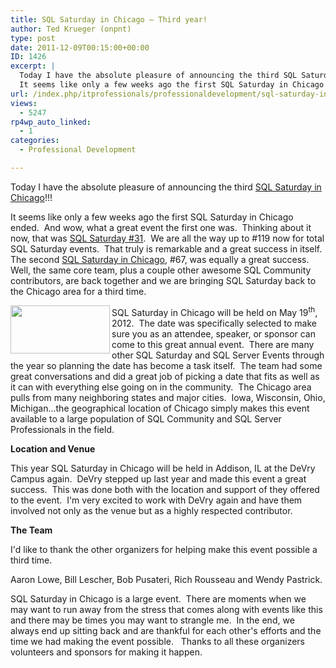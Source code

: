 ```yaml
---
title: SQL Saturday in Chicago – Third year!
author: Ted Krueger (onpnt)
type: post
date: 2011-12-09T00:15:00+00:00
ID: 1426
excerpt: |
  Today I have the absolute pleasure of announcing the third SQL Saturday in Chicago!!!
  It seems like only a few weeks ago the first SQL Saturday in Chicago ended.  And wow, what a great event the first one was.  Thinking about it now, that was SQL Satur&hellip;
url: /index.php/itprofessionals/professionaldevelopment/sql-saturday-in-chicago-third/
views:
  - 5247
rp4wp_auto_linked:
  - 1
categories:
  - Professional Development

---
```

Today I have the absolute pleasure of announcing the third [SQL Saturday in Chicago][1]!!!

It seems like only a few weeks ago the first SQL Saturday in Chicago ended.  And wow, what a great event the first one was.  Thinking about it now, that was [SQL Saturday #31][2].  We are all the way up to #119 now for total SQL Saturday events.  That truly is remarkable and a great success in itself.  The second [SQL Saturday in Chicago][3], #67, was equally a great success.  Well, the same core team, plus a couple other awesome SQL Community contributors, are back together and we are bringing SQL Saturday back to the Chicago area for a third time.

<div class="image_block">
  <a href="/wp-content/uploads/blogs/ITProfessionals/-10.png?mtime=1323394324"><img alt="" src="/wp-content/uploads/blogs/ITProfessionals/-10.png?mtime=1323394324" width="159" height="77" align="left" /></a>
</div>

SQL Saturday in Chicago will be held on May 19<sup>th</sup>, 2012.  The date was specifically selected to make sure you as an attendee, speaker, or sponsor can come to this great annual event.  There are many other SQL Saturday and SQL Server Events through the year so planning the date has become a task itself.  The team had some great conversations and did a great job of picking a date that fits as well as it can with everything else going on in the community.  The Chicago area pulls from many neighboring states and major cities.  Iowa, Wisconsin, Ohio, Michigan...the geographical location of Chicago simply makes this event available to a large population of SQL Community and SQL Server Professionals in the field.

**Location and Venue**

This year SQL Saturday in Chicago will be held in Addison, IL at the DeVry Campus again.  DeVry stepped up last year and made this event a great success.  This was done both with the location and support of they offered to the event.  I'm very excited to work with DeVry again and have them involved not only as the venue but as a highly respected contributor.

**The Team**

I'd like to thank the other organizers for helping make this event possible a third time.

Aaron Lowe, Bill Lescher, Bob Pusateri, Rich Rousseau and Wendy Pastrick.

SQL Saturday in Chicago is a large event.  There are moments when we may want to run away from the stress that comes along with events like this and there may be times you may want to strangle me.  In the end, we always end up sitting back and are thankful for each other's efforts and the time we had making the event possible.   Thanks to all these organizers volunteers and sponsors for making it happen.

 [1]: http://www.sqlsaturday.com/119/eventhome.aspx
 [2]: http://www.sqlsaturday.com/31/eventhome.aspx
 [3]: http://www.sqlsaturday.com/67/eventhome.aspx